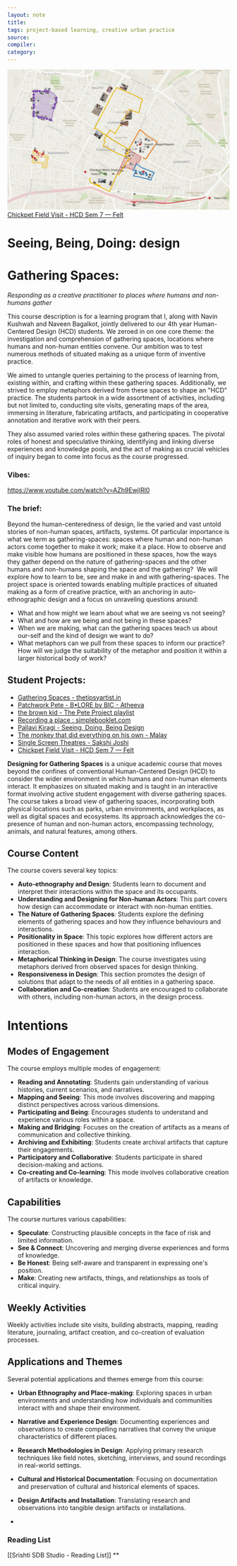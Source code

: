 ```yaml
---
layout: note
title:
tags: project-based learning, creative urban practice
source:
compiler:
category:
---
```


![](/Pasted%20image%2020230427182635.png)
[Chickpet Field Visit - HCD Sem 7 — Felt](https://felt.com/map/Chickpet-Field-Visit-HCD-Sem-7-ekx6paEpSTmd1UZNCTj13B?lat=12.968386&lon=77.577884&zoom=16.41)


# Seeing, Being, Doing: design
# Gathering Spaces:
*Responding as a creative practitioner to places where humans and non-humans gather*

This course description is for a learning program that I, along with Navin Kushwah and Naveen Bagalkot, jointly delivered to our 4th year Human-Centered Design (HCD) students. We zeroed in on one core theme: the investigation and comprehension of gathering spaces, locations where humans and non-human entities convene. Our ambition was to test numerous methods of situated making as a unique form of inventive practice.

We aimed to untangle queries pertaining to the process of learning from, existing within, and crafting within these gathering spaces. Additionally, we strived to employ metaphors derived from these spaces to shape an "HCD" practice. The students partook in a wide assortment of activities, including but not limited to, conducting site visits, generating maps of the area, immersing in literature, fabricating artifacts, and participating in cooperative annotation and iterative work with their peers.

They also assumed varied roles within these gathering spaces. The pivotal roles of honest and speculative thinking, identifying and linking diverse experiences and knowledge pools, and the act of making as crucial vehicles of inquiry began to come into focus as the course progressed.


### Vibes: 
https://www.youtube.com/watch?v=AZh9EwjlRl0


### The brief: 


Beyond the human-centeredness of design, lie the varied and vast untold stories of non-human spaces, artifacts, systems. Of particular importance is what we term as gathering-spaces: spaces where human and non-human actors come together to make it work; make it a place. How to observe and make visible how humans are positioned in these spaces, how the ways they gather depend on the nature of gathering-spaces and the other humans and non-humans shaping the space and the gathering?  We will explore how to learn to be, see and make in and with gathering-spaces. The project space is oriented towards enabling multiple practices of situated making as a form of creative practice, with an anchoring in auto-ethnographic design and a focus on unraveling questions around:
-   What and how might we learn about what we are seeing vs not seeing? 
-   What and how are we being and not being in these spaces? 
-   When we are making, what can the gathering spaces teach us about our-self and the kind of design we want to do? 
-   What metaphors can we pull from these spaces to inform our practice? How will we judge the suitability of the metaphor and position it within a larger historical body of work?


## Student Projects:
- [Gathering Spaces - thetipsyartist.in](https://thetipsyartist.in/project/view/644a5376d95ac6f8357bf4dd)
- [Patchwork Pete - B•LORE by BIC - Atheeva](https://bangaloreinternationalcentre.org/blore/patchwork-pete-b%e2%80%a2lore-by-bic)
- [the brown kid - The Pete Project playlist ](https://soundcloud.com/brown-kid-646151136/sets/the-pete-project?si=4ccb602f84944d54a3434d7673804d77&utm_source=clipboard&utm_medium=text&utm_campaign=social_sharing)
- [Recording a place : simplebooklet.com](https://simplebooklet.com/recordingaplace)
- [Pallavi Kiragi - Seeing, Doing, Being Design](https://www.behance.net/gallery/160708807/Gathering-Spaces-in-Chickpete)
- [The monkey that did everything on his own - Malay](https://prethesis-a3.vercel.app)
- [Single Screen Theatres - Sakshi Joshi](https://sakshijsh8.wixsite.com/sakshi-joshi/single-screen-theatres)
- [Chickpet Field Visit - HCD Sem 7 — Felt](https://felt.com/map/Chickpet-Field-Visit-HCD-Sem-7-ekx6paEpSTmd1UZNCTj13B?lat=12.968386&lon=77.577884&zoom=16.41)


**Designing for Gathering Spaces** is a unique academic course that moves beyond the confines of conventional Human-Centered Design (HCD) to consider the wider environment in which humans and non-human elements interact. It emphasizes on situated making and is taught in an interactive format involving active student engagement with diverse gathering spaces. The course takes a broad view of gathering spaces, incorporating both physical locations such as parks, urban environments, and workplaces, as well as digital spaces and ecosystems. Its approach acknowledges the co-presence of human and non-human actors, encompassing technology, animals, and natural features, among others.

## Course Content

The course covers several key topics:

- **Auto-ethnography and Design**: Students learn to document and interpret their interactions within the space and its occupants.
- **Understanding and Designing for Non-human Actors**: This part covers how design can accommodate or interact with non-human entities.
- **The Nature of Gathering Spaces**: Students explore the defining elements of gathering spaces and how they influence behaviours and interactions.
- **Positionality in Space**: This topic explores how different actors are positioned in these spaces and how that positioning influences interaction.
- **Metaphorical Thinking in Design**: The course investigates using metaphors derived from observed spaces for design thinking.
- **Responsiveness in Design**: This section promotes the design of solutions that adapt to the needs of all entities in a gathering space.
- **Collaboration and Co-creation**: Students are encouraged to collaborate with others, including non-human actors, in the design process.

# Intentions


## Modes of Engagement <a name="Modes_of_Engagement"></a>

The course employs multiple modes of engagement:

- **Reading and Annotating**: Students gain understanding of various histories, current scenarios, and narratives.
- **Mapping and Seeing**: This mode involves discovering and mapping distinct perspectives across various dimensions.
- **Participating and Being**: Encourages students to understand and experience various roles within a space.
- **Making and Bridging**: Focuses on the creation of artifacts as a means of communication and collective thinking.
- **Archiving and Exhibiting**: Students create archival artifacts that capture their engagements.
- **Participatory and Collaborative**: Students participate in shared decision-making and actions.
- **Co-creating and Co-learning**: This mode involves collaborative creation of artifacts or knowledge.

## Capabilities <a name="Capabilities"></a>

The course nurtures various capabilities:

- **Speculate**: Constructing plausible concepts in the face of risk and limited information.
- **See & Connect**: Uncovering and merging diverse experiences and forms of knowledge.
- **Be Honest**: Being self-aware and transparent in expressing one's position.
- **Make**: Creating new artifacts, things, and relationships as tools of critical inquiry.

## Weekly Activities <a name="Weekly_Activities"></a>

Weekly activities include site visits, building abstracts, mapping, reading literature, journaling, artifact creation, and co-creation of evaluation processes.

## Applications and Themes <a name="Applications_and_Themes"></a>

Several potential applications and themes emerge from this course:

- **Urban Ethnography and Place-making**: Exploring spaces in urban environments and understanding how individuals and communities interact with and shape their environment.
- **Narrative and Experience Design**: Documenting experiences and observations to create compelling narratives that convey the unique characteristics of different places.
- **Research Methodologies in Design**: Applying primary research techniques like field notes, sketching, interviews, and sound recordings in real-world settings.
- **Cultural and Historical Documentation**: Focusing on documentation and preservation of cultural and historical elements of spaces.
- **Design Artifacts and Installation**: Translating research and observations into tangible design artifacts or installations.


- 
### Reading List
[[Srishti SDB Studio - Reading List]]
**